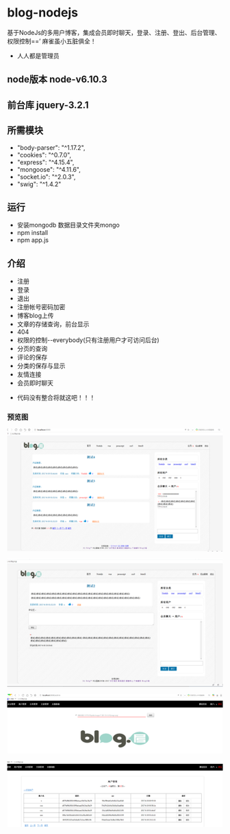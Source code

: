 # blog-nodejs
基于NodeJs的多用户博客，集成会员即时聊天，登录、注册、登出、后台管理、权限控制==’
麻雀虽小五脏俱全！
- 人人都是管理员
## node版本 node-v6.10.3
## 前台库 jquery-3.2.1
## 所需模块
+ "body-parser": "^1.17.2",
+ "cookies": "^0.7.0",
+ "express": "^4.15.4",
+ "mongoose": "^4.11.6",
+ "socket.io": "^2.0.3",
+ "swig": "^1.4.2"
## 运行
+ 安装mongodb 数据目录文件夹mongo
+ npm install
+ npm app.js
## 介绍
+ 注册
+ 登录
+ 退出
+ 注册帐号密码加密
+ 博客blog上传
+ 文章的存储查询，前台显示
+ 404
+ 权限的控制--everybody(只有注册用户才可访问后台)
+ 分页的查询
+ 评论的保存
+ 分类的保存与显示
+ 友情连接
+ 会员即时聊天
- 代码没有整合将就这吧！！！
### 预览图

![image](https://github.com/cxy-js/Blog-NodeJs/raw/master/public/images/1.png)

![image](https://github.com/cxy-js/Blog-NodeJs/raw/master/public/images/2.png)

![image](https://github.com/cxy-js/Blog-NodeJs/raw/master/public/images/3.png)

![image](https://github.com/cxy-js/Blog-NodeJs/raw/master/public/images/4.png)


